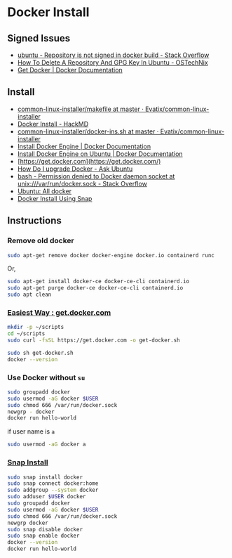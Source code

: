 # Docker Install

## Signed Issues

- [ubuntu - Repository is not signed in docker build - Stack Overflow](https://stackoverflow.com/questions/59139453/repository-is-not-signed-in-docker-build)
- [How To Delete A Repository And GPG Key In Ubuntu - OSTechNix](https://ostechnix.com/how-to-delete-a-repository-and-gpg-key-in-ubuntu/#:~:text=To%20delete%20a%20software%20repository,repository%20entry%20and%20delete%20it.&text=As%20you%20can%20see%20in,repository%20in%20my%20Ubuntu%20system.&text=To%20delete%20this%20repository%2C%20simply%20remove%20the%20entry.)
- [Get Docker | Docker Documentation](https://docs.docker.com/get-docker/)

## Install

- [common-linux-installer/makefile at master · Evatix/common-linux-installer](https://github.com/Evatix/common-linux-installer/blob/master/makefile)
- [Docker Install - HackMD](https://hackmd.io/@akarimevatix/HJ4jmnjVv)
- [common-linux-installer/docker-ins.sh at master · Evatix/common-linux-installer](https://github.com/Evatix/common-linux-installer/blob/master/docker-install/docker-ins.sh)
- [Install Docker Engine | Docker Documentation](https://docs.docker.com/engine/install/)
- [Install Docker Engine on Ubuntu | Docker Documentation](https://docs.docker.com/engine/install/ubuntu/)
- [https://get.docker.com](https://get.docker.com/)
- [How Do I upgrade Docker - Ask Ubuntu](https://askubuntu.com/questions/472412/how-do-i-upgrade-docker)
- [bash - Permission denied to Docker daemon socket at unix:///var/run/docker.sock - Stack Overflow](https://stackoverflow.com/questions/53126950/permission-denied-to-docker-daemon-socket-at-unix-var-run-docker-sock)
- [Ubuntu: All docker](https://gitlab.com/evatix-go/os-manuals/-/issues/2)
- [Docker Install Using Snap](https://github.com/docker-archive/docker-snap)

## Instructions

### Remove old docker

```bash
sudo apt-get remove docker docker-engine docker.io containerd runc
```

Or,

```bash
sudo apt-get install docker-ce docker-ce-cli containerd.io
sudo apt-get purge docker-ce docker-ce-cli containerd.io
sudo apt clean
```

### [Easiest Way : get.docker.com](https://get.docker.com/)

```bash
mkdir -p ~/scripts
cd ~/scripts
sudo curl -fsSL https://get.docker.com -o get-docker.sh

sudo sh get-docker.sh
docker --version
```

### Use Docker without `su`

```bash
sudo groupadd docker
sudo usermod -aG docker $USER
sudo chmod 666 /var/run/docker.sock
newgrp - docker
docker run hello-world

```

if user name is `a`

```bash
sudo usermod -aG docker a
```

### [Snap Install](https://github.com/docker-archive/docker-snap)

```bash
sudo snap install docker
sudo snap connect docker:home
sudo addgroup --system docker
sudo adduser $USER docker
sudo groupadd docker
sudo usermod -aG docker $USER
sudo chmod 666 /var/run/docker.sock
newgrp docker
sudo snap disable docker
sudo snap enable docker
docker --version
docker run hello-world
```
